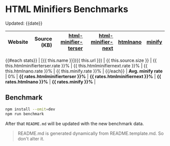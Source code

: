 # HTML Minifiers Benchmarks

Updated: {{date}}

[html-minifier-terser]: https://www.npmjs.com/package/html-minifier-terser/v/{{versions.htmlminifierterser}}
[html-minifier-next]: https://www.npmjs.com/package/html-minifier-next/v/{{versions.htmlminifiernext}}
[htmlnano]: https://www.npmjs.com/package/htmlnano/v/{{versions.htmlnano}}
[minify]: https://www.npmjs.com/package/@tdewolff/minify/v/{{versions.htmlnano}}

| Website | Source (KB) | [html-minifier-terser] | [html-minifier-next] | [htmlnano] | [minify] |
| ------- | ----------: | ---------------------: | -------------------: | ---------: | -------: |
{{#each stats}}
| [{{ this.name }}]({{ this.url }}) | {{ this.source.size }} | {{ this.htmlminifierterser.rate }}% | {{ this.htmlminifiernext.rate }}% | {{ this.htmlnano.rate }}% | {{ this.minify.rate }}% |
{{/each}}
| **Avg. minify rate** | 0% | **{{ rates.htmlminifierterser }}%** | **{{ rates.htmlminifiernext }}%** | **{{ rates.htmlnano }}%** | **{{ rates.minify }}%** |

## Benchmark

```bash
npm install --omit=dev
npm run benchmark
```

After that `README.md` will be updated with the new benchmark data.

> README.md is generated dynamically from README.template.md. So don't alter it.
